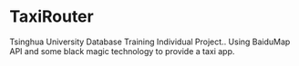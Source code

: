 # TaxiRouter

Tsinghua University Database Training Individual Project..
Using BaiduMap API and some black magic technology to provide a taxi app.
